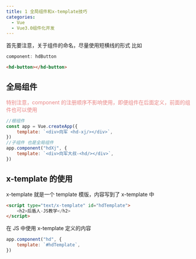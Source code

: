 ```yaml
---
title: 1 全局组件和x-template技巧
categories:
  - Vue
  - Vue3.0组件化开发
---
```


首先要注意，关于组件的命名，尽量使用短横线的形式
比如

```javascript
component: hdButton
```

```html
<hd-button></hd-button>
```

## 全局组件

<font color='#ea8685'>特别注意，component 的注册顺序不影响使用，即便组件在后面定义，前面的组件也可以使用</font>

```javascript
//根组件
const app = Vue.createApp({
	template: `<div>向军 <hd-xj/></div>`,
})
//子组件 也是全局组件
app.component("hdXj", {
	template: `<div>向军大叔-<hd/></div>`,
})
```

## x-template 的使用

x-template 就是一个 template 模版，内容写到了 x-template 中

```html
<script type="text/x-template" id="hdTemplate">
	<h2>后盾人-JS教学</h2>
</script>
```

在 JS 中使用 x-template 定义的内容

```javascript
app.component("hd", {
	template: `#hdTemplate`,
})
```
